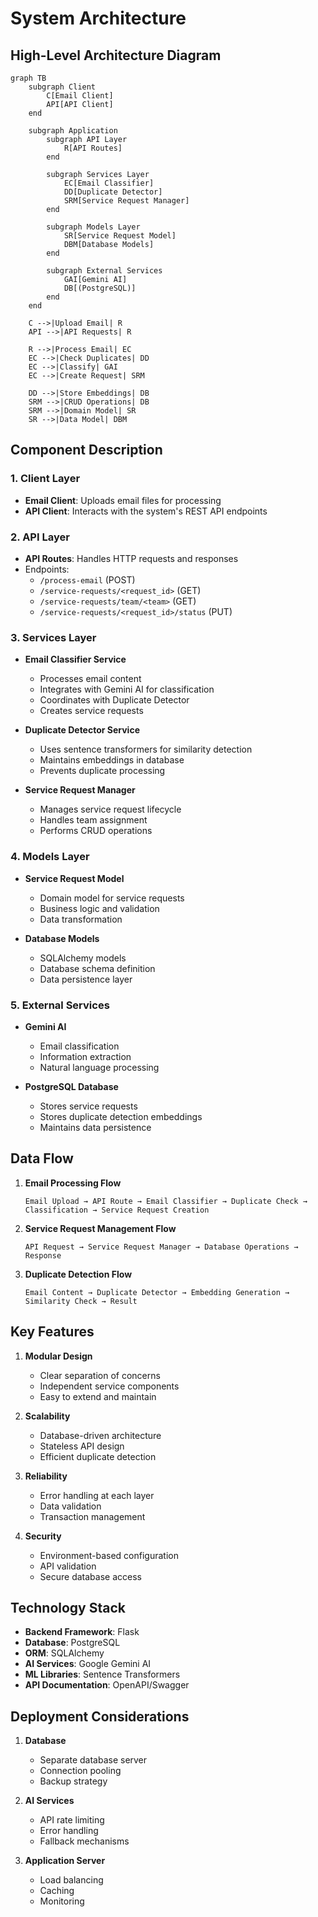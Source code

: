 # System Architecture

## High-Level Architecture Diagram

```mermaid
graph TB
    subgraph Client
        C[Email Client]
        API[API Client]
    end

    subgraph Application
        subgraph API Layer
            R[API Routes]
        end

        subgraph Services Layer
            EC[Email Classifier]
            DD[Duplicate Detector]
            SRM[Service Request Manager]
        end

        subgraph Models Layer
            SR[Service Request Model]
            DBM[Database Models]
        end

        subgraph External Services
            GAI[Gemini AI]
            DB[(PostgreSQL)]
        end
    end

    C -->|Upload Email| R
    API -->|API Requests| R
    
    R -->|Process Email| EC
    EC -->|Check Duplicates| DD
    EC -->|Classify| GAI
    EC -->|Create Request| SRM
    
    DD -->|Store Embeddings| DB
    SRM -->|CRUD Operations| DB
    SRM -->|Domain Model| SR
    SR -->|Data Model| DBM
```

## Component Description

### 1. Client Layer
- **Email Client**: Uploads email files for processing
- **API Client**: Interacts with the system's REST API endpoints

### 2. API Layer
- **API Routes**: Handles HTTP requests and responses
- Endpoints:
  - `/process-email` (POST)
  - `/service-requests/<request_id>` (GET)
  - `/service-requests/team/<team>` (GET)
  - `/service-requests/<request_id>/status` (PUT)

### 3. Services Layer
- **Email Classifier Service**
  - Processes email content
  - Integrates with Gemini AI for classification
  - Coordinates with Duplicate Detector
  - Creates service requests

- **Duplicate Detector Service**
  - Uses sentence transformers for similarity detection
  - Maintains embeddings in database
  - Prevents duplicate processing

- **Service Request Manager**
  - Manages service request lifecycle
  - Handles team assignment
  - Performs CRUD operations

### 4. Models Layer
- **Service Request Model**
  - Domain model for service requests
  - Business logic and validation
  - Data transformation

- **Database Models**
  - SQLAlchemy models
  - Database schema definition
  - Data persistence layer

### 5. External Services
- **Gemini AI**
  - Email classification
  - Information extraction
  - Natural language processing

- **PostgreSQL Database**
  - Stores service requests
  - Stores duplicate detection embeddings
  - Maintains data persistence

## Data Flow

1. **Email Processing Flow**
   ```
   Email Upload → API Route → Email Classifier → Duplicate Check → Classification → Service Request Creation
   ```

2. **Service Request Management Flow**
   ```
   API Request → Service Request Manager → Database Operations → Response
   ```

3. **Duplicate Detection Flow**
   ```
   Email Content → Duplicate Detector → Embedding Generation → Similarity Check → Result
   ```

## Key Features

1. **Modular Design**
   - Clear separation of concerns
   - Independent service components
   - Easy to extend and maintain

2. **Scalability**
   - Database-driven architecture
   - Stateless API design
   - Efficient duplicate detection

3. **Reliability**
   - Error handling at each layer
   - Data validation
   - Transaction management

4. **Security**
   - Environment-based configuration
   - API validation
   - Secure database access

## Technology Stack

- **Backend Framework**: Flask
- **Database**: PostgreSQL
- **ORM**: SQLAlchemy
- **AI Services**: Google Gemini AI
- **ML Libraries**: Sentence Transformers
- **API Documentation**: OpenAPI/Swagger

## Deployment Considerations

1. **Database**
   - Separate database server
   - Connection pooling
   - Backup strategy

2. **AI Services**
   - API rate limiting
   - Error handling
   - Fallback mechanisms

3. **Application Server**
   - Load balancing
   - Caching
   - Monitoring 